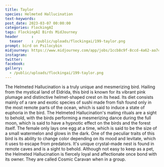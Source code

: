 ```yaml
---
title: Taylor
species: Helmeted Hallucination
text-keywords: 
post_date: 2023-03-07 00:00:00
categories: FlockingAI
tags: FlockingAI Birds MidJourney 
header      :
  teaser    : /public/uploads/flockingai/199-taylor.png
prompt: bird on Psilocybin
midjourney: https://www.midjourney.com/app/jobs/1ccb8c9f-8ccd-4a62-aa7c-1d56368c0b62
instagram: 
twitter: 
facebook: 
gallery: 
  - /public/uploads/flockingai/199-taylor.png
---
```


The Helmeted Hallucination is a truly unique and mesmerizing bird. Hailing from the mystical land of Eldrida, this bird is known for its vibrant pink plumage and distinctive helmet-shaped crest on its head. Its diet consists mainly of a rare and exotic species of sushi made from fish found only in the most remote parts of the ocean, which is said to induce a state of euphoria in the bird. The Helmeted Hallucination's mating rituals are a sight to behold, with the birds performing a mesmerizing dance during the full moon, which is said to have a hypnotic effect on the birds and the forest itself. The female only lays one egg at a time, which is said to be the size of a small watermelon and glows in the dark. One of the peculiar traits of this bird is its ability to change color depending on its mood and levitate, which it uses to escape from predators. It's unique crystal-made nest is found in remote caves and is a sight to behold. Although not easy to keep as a pet, the Helmeted Hallucination is fiercely loyal and affectionate once bond with its owner. They are called Cosmic Caravan when in a group.
